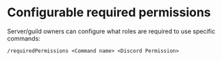# Configurable required permissions

Server/guild owners can configure what roles are required to use specific commands:

`/requiredPermissions <Command name> <Discord Permission>`
